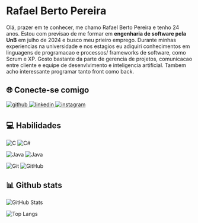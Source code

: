 # Rafael Berto Pereira
Olá, prazer em te conhecer, me chamo Rafael Berto Pereira e tenho 24 anos. Estou com previsao de me formar em **engenharia de software pela UnB** em julho de 2024 e busco meu prieiro emprego. Durante minhas experiencias na universidade e nos estagios eu adiquiri conhecimentos em linguagens de programacao e processos/ frameworks de software, como Scrum e XP. Gosto bastante da parte de gerencia de projetos, comunicacao entre cliente e equipe de desenvlvimento e inteligencia artificial. Tambem acho interessante programar tanto front como back.

## 🌐 Conecte-se comigo 
<div>
<a href="https://github.com/RafaelBP02" target="_blank">
<img src=https://img.shields.io/badge/github-%2324292e.svg?&style=for-the-badge&logo=github&logoColor=white alt=github style="margin-bottom: 5px;" />
</a>
<a href="https://linkedin.com/in/https://www.linkedin.com/in/rafael-guisso-gomes-376450ab/" target="_blank">
<img src=https://img.shields.io/badge/linkedin-%231E77B5.svg?&style=for-the-badge&logo=linkedin&logoColor=white alt=linkedin style="margin-bottom: 5px;" />
</a>
<a href="rafaelbertopereira@gmail.com" target="_blank">
<img src=https://img.shields.io/badge/Gmail-D14836?style=for-the-badge&logo=gmail&logoColor=white alt=instagram style="margin-bottom: 5px;" />
</a>  
</div>  

## 💻 Habilidades

![C](https://img.shields.io/badge/Csharp-%2300599C.svg?style=for-the-badge&logo=c%2B%2B&logoColor=white)
![C#](https://img.shields.io/badge/sharp-%2300599C.svg?style=for-the-badge&logo=c%2B%2B&logoColor=white)

![Java](https://img.shields.io/badge/javascript-%23ED8B00.svg?style=for-the-badge&logo=java&logoColor=white)
![Java](https://img.shields.io/badge/typescript-%23ED8B00.svg?style=for-the-badge&logo=java&logoColor=white)

![Git](https://img.shields.io/badge/git-%23F05033.svg?style=for-the-badge&logo=git&logoColor=white)
![GitHub](https://img.shields.io/badge/github-%23121011.svg?style=for-the-badge&logo=github&logoColor=white)

## 📊 Github stats
![GitHub Stats](https://github-readme-stats.vercel.app/api?username=RafaelBP02&theme=transparent&bg_color=000&border_color=303DC&show_icons=true&icon_color=303DC&title_color=35ff44&text_color=FFF)

![Top Langs](https://github-readme-stats-git-masterrstaa-rickstaa.vercel.app/api/top-langs/?username=RafaelBP02&layout=compact&bg_color=000&border_color=303DC44&title_color=35ff44&text_color=FFF)



